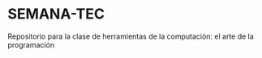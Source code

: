# SEMANA-TEC
Repositorio para la clase de herramientas de la computación: el arte de la programación
